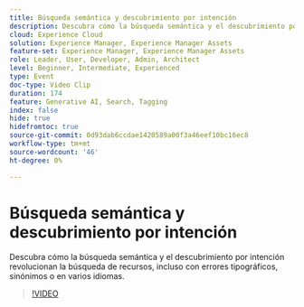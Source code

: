 ```yaml
---
title: Búsqueda semántica y descubrimiento por intención
description: Descubra cómo la búsqueda semántica y el descubrimiento por intención revolucionan la búsqueda de recursos, incluso con errores tipográficos, sinónimos o en varios idiomas.
cloud: Experience Cloud
solution: Experience Manager, Experience Manager Assets
feature-set: Experience Manager, Experience Manager Assets
role: Leader, User, Developer, Admin, Architect
level: Beginner, Intermediate, Experienced
type: Event
doc-type: Video Clip
duration: 174
feature: Generative AI, Search, Tagging
index: false
hide: true
hidefromtoc: true
source-git-commit: 0d93dab6ccdae1420589a00f3a46eef10bc16ec8
workflow-type: tm+mt
source-wordcount: '46'
ht-degree: 0%

---
```



# Búsqueda semántica y descubrimiento por intención

Descubra cómo la búsqueda semántica y el descubrimiento por intención revolucionan la búsqueda de recursos, incluso con errores tipográficos, sinónimos o en varios idiomas.

>[!VIDEO](https://video.tv.adobe.com/v/3459220/?learn=on&enablevpops)
